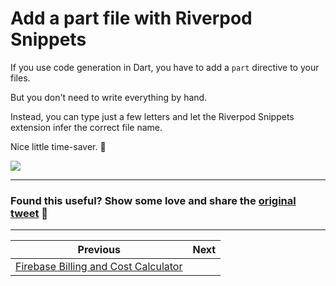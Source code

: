 # Add a part file with Riverpod Snippets

If you use code generation in Dart, you have to add a `part` directive to your files.

But you don't need to write everything by hand.

Instead, you can type just a few letters and let the Riverpod Snippets extension infer the correct file name.

Nice little time-saver. 🙂

![](093.gif)

---

### Found this useful? Show some love and share the [original tweet](https://twitter.com/biz84/status/1632740671164407811) 🙏

---

| Previous | Next |
| -------- | ---- |
| [Firebase Billing and Cost Calculator](../0092-firebase-billling/index.md) |  |


